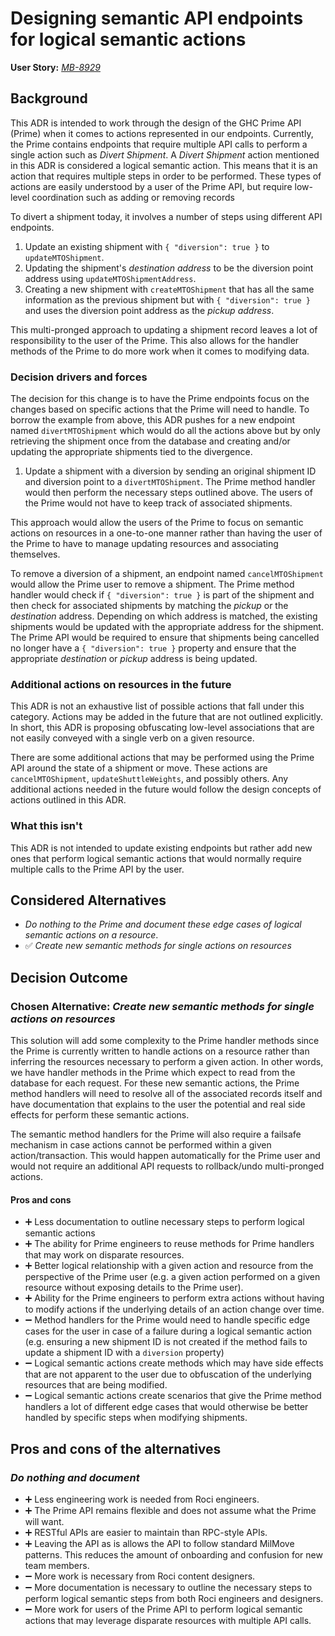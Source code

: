 # Designing semantic API endpoints for logical semantic actions

**User Story:** *[MB-8929][jira]* <!-- optional -->

[jira]: https://dp3.atlassian.net/browse/MB-8929 "MB-8929 Jira Ticket"

## Background

This ADR is intended to work through the design of the GHC Prime API (Prime)
when it comes to actions represented in our endpoints. Currently, the Prime
contains endpoints that require multiple API calls to perform a single action
such as _Divert Shipment_. A _Divert Shipment_ action mentioned in this ADR is
considered a logical semantic action. This means that it is an action that
requires multiple steps in order to be performed. These types of actions are
easily understood by a user of the Prime API, but require low-level coordination
such as adding or removing records


To divert a shipment today, it involves a number of
steps using different API endpoints.

1. Update an existing shipment with `{ "diversion": true }` to
   `updateMTOShipment`.
1. Updating the shipment's _destination address_ to be the diversion point
   address using `updateMTOShipmentAddress`.
1. Creating a new shipment with `createMTOShipment` that has all the same
   information as the previous shipment but with `{ "diversion": true }` and
   uses the diversion point address as the _pickup address_.

This multi-pronged approach to updating a shipment record leaves a lot of
responsibility to the user of the Prime. This also allows for the handler
methods of the Prime to do more work when it comes to modifying data.

### Decision drivers and forces

The decision for this change is to have the Prime endpoints focus on the changes
based on specific actions that the Prime will need to handle. To borrow the
example from above, this ADR pushes for a new endpoint named `divertMTOShipment`
which would do all the actions above but by only retrieving the shipment once
from the database and creating and/or updating the appropriate shipments tied to
the divergence.

1. Update a shipment with a diversion by sending an original shipment ID and
   diversion point to a `divertMTOShipment`. The Prime method handler would then
   perform the necessary steps outlined above. The users of the Prime would not
   have to keep track of associated shipments.

This approach would allow the users of the Prime to focus on semantic actions on
resources in a one-to-one manner rather than having the user of the Prime to
have to manage updating resources and associating themselves.

To remove a diversion of a shipment, an endpoint named `cancelMTOShipment` would
allow the Prime user to remove a shipment. The Prime method handler would check
if `{ "diversion": true }` is part of the shipment and then check for associated
shipments by matching the _pickup_ or the _destination_ address. Depending on
which address is matched, the existing shipments would be updated with the
appropriate address for the shipment. The Prime API would be required to ensure
that shipments being cancelled no longer have a `{ "diversion": true }` property
and ensure that the appropriate _destination_ or _pickup_ address is being
updated.

### Additional actions on resources in the future

This ADR is not an exhaustive list of possible actions that fall under this
category. Actions may be added in the future that are not outlined explicitly.
In short, this ADR is proposing obfuscating low-level associations that are not
easily conveyed with a single verb on a given resource.

There are some additional actions that may be performed using the Prime API
around the state of a shipment or move. These actions are `cancelMTOShipment`,
`updateShuttleWeights`, and possibly others. Any additional actions needed in
the future would follow the design concepts of actions outlined in this ADR.

### What this isn't

This ADR is not intended to update existing endpoints but rather add new ones
that perform logical semantic actions that would normally require multiple calls
to the Prime API by the user.

## Considered Alternatives

- *Do nothing to the Prime and document these edge cases of logical semantic
  actions on a resource*.
- ✅ *Create new semantic methods for single actions on resources*

## Decision Outcome

### Chosen Alternative: *Create new semantic methods for single actions on resources*

This solution will add some complexity to the Prime handler methods since the
Prime is currently written to handle actions on a resource rather than inferring
the resources necessary to perform a given action. In other words, we have
handler methods in the Prime which expect to read from the database for each
request. For these new semantic actions, the Prime method handlers will need to
resolve all of the associated records itself and have documentation that
explains to the user the potential and real side effects for perform these
semantic actions.

The semantic method handlers for the Prime will also require a failsafe
mechanism in case actions cannot be performed within a given action/transaction.
This would happen automatically for the Prime user and would not require an
additional API requests to rollback/undo multi-pronged actions.

#### Pros and cons

- ➕ Less documentation to outline necessary steps to perform logical semantic
    actions
- ➕ The ability for Prime engineers to reuse methods for Prime handlers that
    may work on disparate resources.
- ➕ Better logical relationship with a given action and resource from the
    perspective of the Prime user (e.g. a given action performed on a given
    resource without exposing details to the Prime user).
- ➕ Ability for the Prime engineers to perform extra actions without having to
    modify actions if the underlying details of an action change over time.
- ➖ Method handlers for the Prime would need to handle specific edge cases for
    the user in case of a failure during a logical semantic action (e.g.
    ensuring a new shipment ID is not created if the method fails to update a
    shipment ID with a `diversion` property)
- ➖ Logical semantic actions create methods which may have side effects that
    are not apparent to the user due to obfuscation of the underlying resources
    that are being modified.
- ➖ Logical semantic actions create scenarios that give the Prime method
    handlers a lot of different edge cases that would otherwise be better
    handled by specific steps when modifying shipments.

## Pros and cons of the alternatives

### _Do nothing and document_

- ➕ Less engineering work is needed from Roci engineers.
- ➕ The Prime API remains flexible and does not assume what the Prime will
    want.
- ➕ RESTful APIs are easier to maintain than RPC-style APIs.
- ➕ Leaving the API as is allows the API to follow standard MilMove patterns.
    This reduces the amount of onboarding and confusion for new team members.
- ➖ More work is necessary from Roci content designers.
- ➖ More documentation is necessary to outline the necessary steps to perform
    logical semantic steps from both Roci engineers and designers.
- ➖ More work for users of the Prime API to perform logical semantic
    actions that may leverage disparate resources with multiple API calls.
